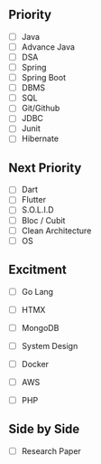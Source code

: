 ## Priority
- [ ] Java
- [ ] Advance Java
- [ ] DSA
- [ ] Spring
- [ ] Spring Boot
- [ ] DBMS
- [ ] SQL
- [ ] Git/Github
- [ ] JDBC
- [ ] Junit
- [ ] Hibernate

## Next Priority
- [ ] Dart
- [ ] Flutter
- [ ] S.O.L.I.D
- [ ] Bloc / Cubit 
- [ ] Clean Architecture
- [ ] OS

## Excitment
- [ ] Go Lang
- [ ] HTMX
- [ ] MongoDB
- [ ] System Design
- [ ] Docker
- [ ] AWS
- [ ] PHP


## Side by Side
- [ ] Research Paper